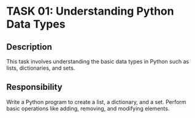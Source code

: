 # TASK 01: Understanding Python Data Types

## Description  
This task involves understanding the basic data types in Python such as lists, dictionaries, and sets. 

## Responsibility  
Write a Python program to create a list, a dictionary, and a set. Perform basic operations like adding, removing, and modifying elements.
